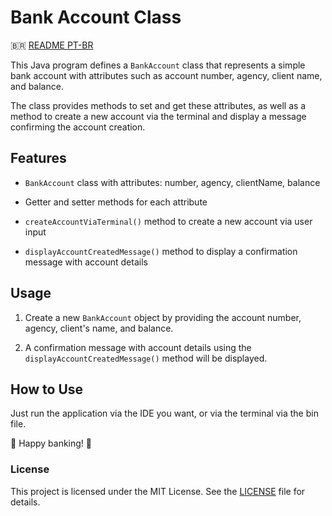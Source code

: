 # Bank Account Class

🇧🇷️ [README PT-BR](https://github.com/iFallenHunt/DIO-bank-challenge/blob/main/README-pt.md)

This Java program defines a  `BankAccount`  class that represents a simple bank account with attributes such as account number, agency, client name, and balance.

The class provides methods to set and get these attributes, as well as a method to create a new account via the terminal and display a message confirming the account creation.

## Features
-  `BankAccount`  class with attributes: number, agency, clientName, balance

- Getter and setter methods for each attribute

-  `createAccountViaTerminal()`  method to create a new account via user input

-  `displayAccountCreatedMessage()`  method to display a confirmation message with account details

## Usage
1. Create a new `BankAccount` object by providing the account number, agency, client's name, and balance.

2. A confirmation message with account details using the `displayAccountCreatedMessage()` method will be displayed.


## How to Use
Just run the application via the IDE you want, or via the terminal via the bin file.

🏦 Happy banking! 🤑



### License
This project is licensed under the MIT License. See the [LICENSE](https://github.com/iFallenHunt/DIO-bank-challenge/blob/main/LICENSE) file for details.

